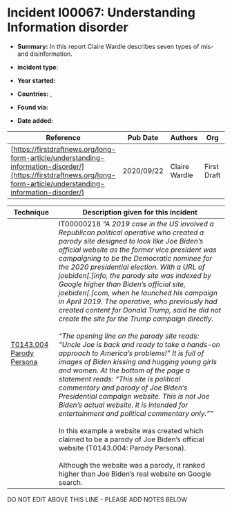 # Incident I00067: Understanding Information disorder

* **Summary:** In this report Claire Wardle describes seven types of mis- and disinformation.

* **incident type**: 

* **Year started:** 

* **Countries:**  , 

* **Found via:** 

* **Date added:** 


| Reference | Pub Date | Authors | Org | Archive |
| --------- | -------- | ------- | --- | ------- |
| [https://firstdraftnews.org/long-form-article/understanding-information-disorder/](https://firstdraftnews.org/long-form-article/understanding-information-disorder/) | 2020/09/22 | Claire Wardle | First Draft | [https://web.archive.org/web/20210330030913/https://firstdraftnews.org/long-form-article/understanding-information-disorder/](https://web.archive.org/web/20210330030913/https://firstdraftnews.org/long-form-article/understanding-information-disorder/) |

 

| Technique | Description given for this incident |
| --------- | ------------------------- |
| [T0143.004 Parody Persona](../../generated_pages/techniques/T0143.004.md) | IT00000218 <i>“A 2019 case in the US involved a Republican political operative who created a parody site designed to look like Joe Biden’s official website as the former vice president was campaigning to be the Democratic nominee for the 2020 presidential election. With a URL of joebiden[.]info, the parody site was indexed by Google higher than Biden’s official site, joebiden[.]com, when he launched his campaign in April 2019. The operative, who previously had created content for Donald Trump, said he did not create the site for the Trump campaign directly.<br><br> “The opening line on the parody site reads: “Uncle Joe is back and ready to take a hands-on approach to America’s problems!” It is full of images of Biden kissing and hugging young girls and women. At the bottom of the page a statement reads: “This site is political commentary and parody of Joe Biden’s Presidential campaign website. This is not Joe Biden’s actual website. It is intended for entertainment and political commentary only.””</i><br><br> In this example a website was created which claimed to be a parody of Joe Biden’s official website (T0143.004: Parody Persona).<br><br> Although the website was a parody, it ranked higher than Joe Biden’s real website on Google search. |


DO NOT EDIT ABOVE THIS LINE - PLEASE ADD NOTES BELOW